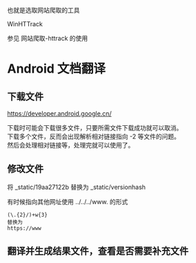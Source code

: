 也就是选取网站爬取的工具

WinHTTrack

参见 网站爬取-httrack 的使用

# Android 文档翻译
## 下载文件
https://developer.android.google.cn/

下载时可能会下载很多文件，只要所需文件下载成功就可以取消。  
下载多个文件，反而会出现解析相对链接指向 -2 等文件的问题。  
然后会处理相对链接等，处理完就可以使用了。

## 修改文件
将 _static/19aa27122b 替换为 _static/versionhash


有时候指向其他网址使用 ../../../www. 的形式

    (\.{2}/)+w{3}
    替换为
    https://www
    
    

## 翻译并生成结果文件，查看是否需要补充文件